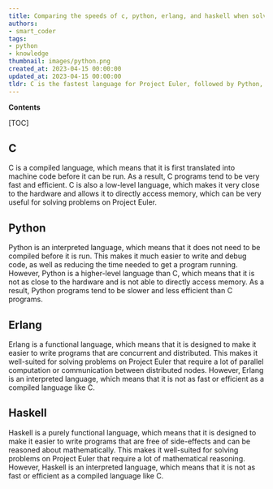 ```yaml
---
title: Comparing the speeds of c, python, erlang, and haskell when solving project euler problems
authors:
- smart_coder
tags:
- python
- knowledge
thumbnail: images/python.png
created_at: 2023-04-15 00:00:00
updated_at: 2023-04-15 00:00:00
tldr: C is the fastest language for Project Euler, followed by Python, Erlang, and Haskell.
---
```


**Contents**

[TOC]

## C
C is a compiled language, which means that it is first translated into machine code before it can be run. As a result, C programs tend to be very fast and efficient. C is also a low-level language, which makes it very close to the hardware and allows it to directly access memory, which can be very useful for solving problems on Project Euler.

## Python
Python is an interpreted language, which means that it does not need to be compiled before it is run. This makes it much easier to write and debug code, as well as reducing the time needed to get a program running. However, Python is a higher-level language than C, which means that it is not as close to the hardware and is not able to directly access memory. As a result, Python programs tend to be slower and less efficient than C programs.

## Erlang
Erlang is a functional language, which means that it is designed to make it easier to write programs that are concurrent and distributed. This makes it well-suited for solving problems on Project Euler that require a lot of parallel computation or communication between distributed nodes. However, Erlang is an interpreted language, which means that it is not as fast or efficient as a compiled language like C.

## Haskell
Haskell is a purely functional language, which means that it is designed to make it easier to write programs that are free of side-effects and can be reasoned about mathematically. This makes it well-suited for solving problems on Project Euler that require a lot of mathematical reasoning. However, Haskell is an interpreted language, which means that it is not as fast or efficient as a compiled language like C.
